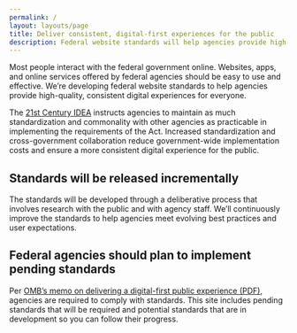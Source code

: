 ```yaml
---
permalink: /
layout: layouts/page
title: Deliver consistent, digital-first experiences for the public
description: Federal website standards will help agencies provide high-quality, consistent experiences for everyone. Comply with standards to improve your federal site.
---
```


Most people interact with the federal government online. Websites, apps, and online services offered by federal agencies should be easy to use and effective. We’re developing federal website standards to help agencies provide high-quality, consistent digital experiences for everyone. 

The [21st Century IDEA](https://www.congress.gov/bill/115th-congress/house-bill/5759/text) instructs agencies to maintain as much standardization and commonality with other agencies as practicable in implementing the requirements of the Act. Increased standardization and cross-government collaboration reduce government-wide implementation costs and ensure a more consistent digital experience for the public. 

## Standards will be released incrementally

The standards will be developed through a deliberative process that involves research with the public and with agency staff. We’ll continuously improve the standards to help agencies meet evolving best practices and user expectations. 

## Federal agencies should plan to implement pending standards 

Per [OMB’s memo on delivering a digital-first public experience (PDF)](https://www.whitehouse.gov/wp-content/uploads/2023/09/M-23-22-Delivering-a-Digital-First-Public-Experience.pdf), agencies are required to comply with standards. This site includes pending standards that will be required and potential standards that are in development so you can follow their progress. 

